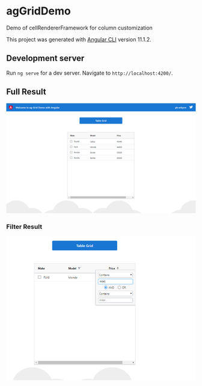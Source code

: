 # agGridDemo
Demo of cellRendererFramework for column customization 

This project was generated with [Angular CLI](https://github.com/angular/angular-cli) version 11.1.2.

## Development server

Run `ng serve` for a dev server. Navigate to `http://localhost:4200/`. 

## Full Result

<img src="src/assets/result-snap.PNG">

### Filter Result 

<img src="src/assets/snap2.PNG">
